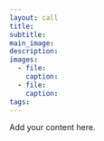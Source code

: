 ```yaml
---
layout: call
title: 
subtitle: 
main_image: 
description: 
images: 
  - file: 
    caption: 
  - file: 
    caption: 
tags: 
---
```

Add your content here.
